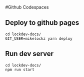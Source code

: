 #Github Codespaces


## Deploy to github pages

```
cd lockdev-docs/
GIT_USER=mikelockz yarn deploy
```

## Run dev server

```
cd lockdev-docs/
npm run start
```

